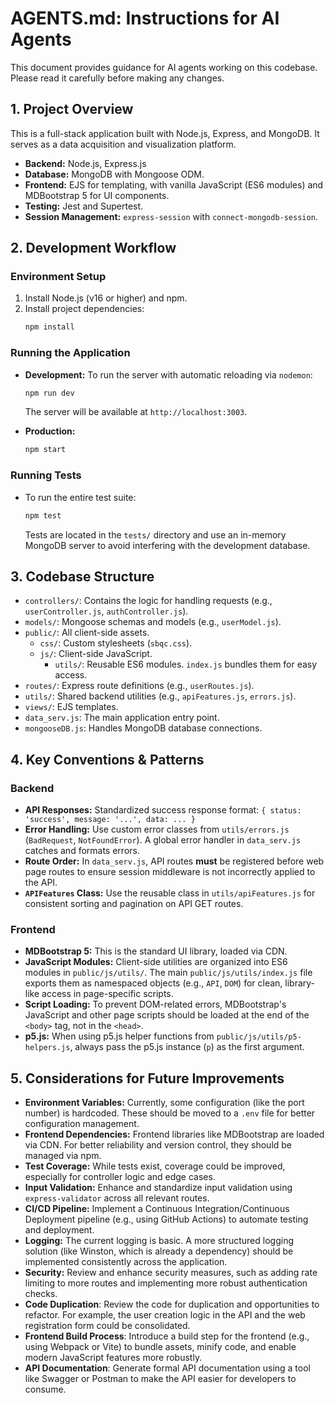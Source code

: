 # AGENTS.md: Instructions for AI Agents

This document provides guidance for AI agents working on this codebase. Please read it carefully before making any changes.

## 1. Project Overview

This is a full-stack application built with Node.js, Express, and MongoDB. It serves as a data acquisition and visualization platform.

- **Backend:** Node.js, Express.js
- **Database:** MongoDB with Mongoose ODM.
- **Frontend:** EJS for templating, with vanilla JavaScript (ES6 modules) and MDBootstrap 5 for UI components.
- **Testing:** Jest and Supertest.
- **Session Management:** `express-session` with `connect-mongodb-session`.

## 2. Development Workflow

### Environment Setup
1.  Install Node.js (v16 or higher) and npm.
2.  Install project dependencies:
    ```bash
    npm install
    ```

### Running the Application
-   **Development:** To run the server with automatic reloading via `nodemon`:
    ```bash
    npm run dev
    ```
    The server will be available at `http://localhost:3003`.

-   **Production:**
    ```bash
    npm start
    ```

### Running Tests
-   To run the entire test suite:
    ```bash
    npm test
    ```
    Tests are located in the `tests/` directory and use an in-memory MongoDB server to avoid interfering with the development database.

## 3. Codebase Structure

-   `controllers/`: Contains the logic for handling requests (e.g., `userController.js`, `authController.js`).
-   `models/`: Mongoose schemas and models (e.g., `userModel.js`).
-   `public/`: All client-side assets.
    -   `css/`: Custom stylesheets (`sbqc.css`).
    -   `js/`: Client-side JavaScript.
        -   `utils/`: Reusable ES6 modules. `index.js` bundles them for easy access.
-   `routes/`: Express route definitions (e.g., `userRoutes.js`).
-   `utils/`: Shared backend utilities (e.g., `apiFeatures.js`, `errors.js`).
-   `views/`: EJS templates.
-   `data_serv.js`: The main application entry point.
-   `mongooseDB.js`: Handles MongoDB database connections.

## 4. Key Conventions & Patterns

### Backend
-   **API Responses:** Standardized success response format:
    `{ status: 'success', message: '...', data: ... }`
-   **Error Handling:** Use custom error classes from `utils/errors.js` (`BadRequest`, `NotFoundError`). A global error handler in `data_serv.js` catches and formats errors.
-   **Route Order:** In `data_serv.js`, API routes **must** be registered before web page routes to ensure session middleware is not incorrectly applied to the API.
-   **`APIFeatures` Class:** Use the reusable class in `utils/apiFeatures.js` for consistent sorting and pagination on API GET routes.

### Frontend
-   **MDBootstrap 5:** This is the standard UI library, loaded via CDN.
-   **JavaScript Modules:** Client-side utilities are organized into ES6 modules in `public/js/utils/`. The main `public/js/utils/index.js` file exports them as namespaced objects (e.g., `API`, `DOM`) for clean, library-like access in page-specific scripts.
-   **Script Loading:** To prevent DOM-related errors, MDBootstrap's JavaScript and other page scripts should be loaded at the end of the `<body>` tag, not in the `<head>`.
-   **p5.js:** When using p5.js helper functions from `public/js/utils/p5-helpers.js`, always pass the p5.js instance (`p`) as the first argument.

## 5. Considerations for Future Improvements

-   **Environment Variables:** Currently, some configuration (like the port number) is hardcoded. These should be moved to a `.env` file for better configuration management.
-   **Frontend Dependencies:** Frontend libraries like MDBootstrap are loaded via CDN. For better reliability and version control, they should be managed via npm.
-   **Test Coverage:** While tests exist, coverage could be improved, especially for controller logic and edge cases.
-   **Input Validation:** Enhance and standardize input validation using `express-validator` across all relevant routes.
-   **CI/CD Pipeline:** Implement a Continuous Integration/Continuous Deployment pipeline (e.g., using GitHub Actions) to automate testing and deployment.
-   **Logging:** The current logging is basic. A more structured logging solution (like Winston, which is already a dependency) should be implemented consistently across the application.
-   **Security:** Review and enhance security measures, such as adding rate limiting to more routes and implementing more robust authentication checks.
-   **Code Duplication**: Review the code for duplication and opportunities to refactor. For example, the user creation logic in the API and the web registration form could be consolidated.
-   **Frontend Build Process**: Introduce a build step for the frontend (e.g., using Webpack or Vite) to bundle assets, minify code, and enable modern JavaScript features more robustly.
-   **API Documentation**: Generate formal API documentation using a tool like Swagger or Postman to make the API easier for developers to consume.